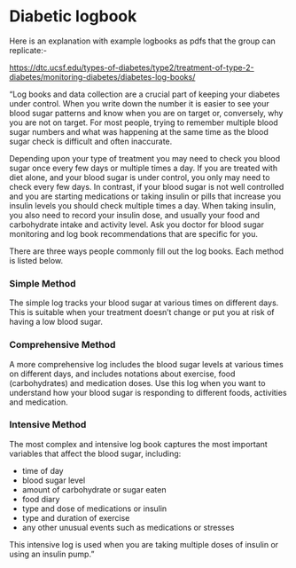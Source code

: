 # Diabetic logbook 

Here is an explanation with example logbooks as pdfs that the group can replicate:- 

https://dtc.ucsf.edu/types-of-diabetes/type2/treatment-of-type-2-diabetes/monitoring-diabetes/diabetes-log-books/
 
“Log books and data collection are a crucial part of keeping your diabetes under control. When you write down the number it is easier to see your blood sugar patterns and know when you are on target or, conversely, why you are not on target. For most people, trying to remember multiple blood sugar numbers and what was happening at the same time as the blood sugar check is difficult and often inaccurate. 

Depending upon your type of treatment you may need to check you blood sugar once every few days or multiple times a day. If you are treated with diet alone, and your blood sugar is under control, you only may need to check every few days. In contrast, if your blood sugar is not well controlled and you are starting medications or taking insulin or pills that increase you insulin levels you should check multiple times a day. When taking insulin, you also need to record your insulin dose, and usually your food and carbohydrate intake and activity level. Ask you doctor for blood sugar monitoring and log book recommendations that are specific for you. 

There are three ways people commonly fill out the log books. Each method is listed below. 

### **Simple Method**

The simple log tracks your blood sugar at various times on different days. This is suitable when your treatment doesn’t change or put you at risk of having a low blood sugar. 

### **Comprehensive Method**

A more comprehensive log includes the blood sugar levels at various times on different days, and includes notations about exercise, food (carbohydrates) and medication doses. Use this log when you want to understand how your blood sugar is responding to different foods, activities and medication. 

### **Intensive Method**

The most complex and intensive log book captures the most important variables that affect the blood sugar, including: 

* time of day 
* blood sugar level 
* amount of carbohydrate or sugar eaten 
* food diary 
* type and dose of medications or insulin 
* type and duration of exercise 
* any other unusual events such as medications or stresses 

This intensive log is used when you are taking multiple doses of insulin or using an insulin pump.” 
